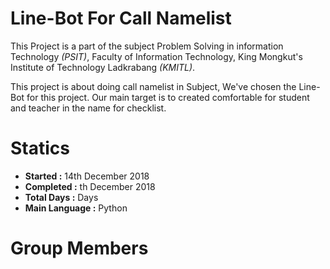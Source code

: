 
# Line-Bot For Call Namelist
This Project is a part of the subject Problem Solving in information Technology *(PSIT)*, Faculty of Information Technology,
King Mongkut's Institute of Technology Ladkrabang *(KMITL)*.

This project is about doing call namelist in Subject, We've chosen the Line-Bot for this project. Our main target is to 
created comfortable for student and teacher in the name for checklist.

# Statics 
* **Started :** 14th December 2018
* **Completed :** th December 2018
* **Total Days :** Days
* **Main Language :** Python

# Group Members
